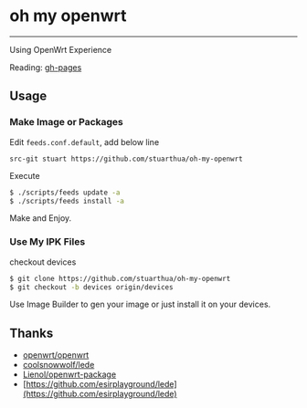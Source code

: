 # oh my openwrt

---

Using OpenWrt Experience

Reading: [gh-pages](https://stuarthua.github.io/oh-my-openwrt/)

## Usage

### Make Image or Packages

Edit `feeds.conf.default`, add below line

```
src-git stuart https://github.com/stuarthua/oh-my-openwrt
```

Execute

```bash
$ ./scripts/feeds update -a
$ ./scripts/feeds install -a
```

Make and Enjoy.

### Use My IPK Files

checkout devices

```bash
$ git clone https://github.com/stuarthua/oh-my-openwrt
$ git checkout -b devices origin/devices
```

Use Image Builder to gen your image or just install it on your devices.

## Thanks

* [openwrt/openwrt](https://github.com/openwrt/openwrt)
* [coolsnowwolf/lede](https://github.com/coolsnowwolf/lede)
* [Lienol/openwrt-package](https://github.com/Lienol/openwrt-package)
* [https://github.com/esirplayground/lede](https://github.com/esirplayground/lede)